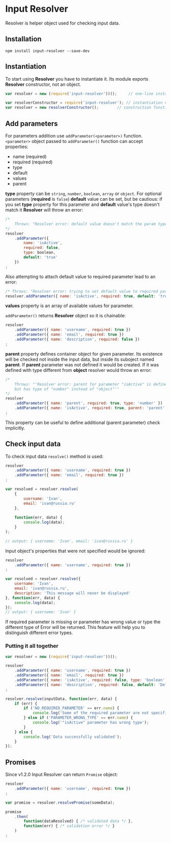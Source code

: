 # Input Resolver

Resolver is helper object used for checking input data.

## Installation
```
npm install input-resolver --save-dev
```

## Instantiation
To start using **Resolver** you have to instantiate it. Its module exports **Resolver** constructor, not an object.

```js
var resolver = new (require('input-resolver'))();     // one-line instantiation

var resolverConstructor = require('input-resolver'); // instantiation via
var resolver = new resolverConstructor();        // construction function
```

## Add parameters
For parameters addition use `addParameter(<parameter>)` function. `<parameter>` object passed to `addParameter()`
function can accept properties:

- name (required)
- required (required)
- type
- default
- values
- parent

**type** property can be `string`, `number`, `boolean`, `array` or `object`.
For optional parameters (**required** is `false`) **default** value can be set,
but be cautious: if you set **type** property for this parameter
and **default** value's type doesn't match it **Resolver** will throw an error:

```js
/*
    Throws: "Resolver error: default value doesn't match the param type" 
*/
resolver
    .addParameter({ 
        name: 'isActive',
        required: false,
        type: boolean,
        default: 'true'
    })
;
```

Also attempting to attach default value to required parameter lead to an error:
```js
/* Throws: "Resolver error: trying to set default value to required parameter" */
resolver.addParameter({ name: 'isActive', required: true, default: 'true' });
```

**values** property is an array of available values for parameter.

`addParameter()` returns **Resolver** object so it is chainable:

```js
resolver
    .addParameter({ name: 'username', required: true })
    .addParameter({ name: 'email', required: true })
    .addParameter({ name: 'description', required: false })
;
```

**parent** property defines container object for given parameter. Its existence 
will be checked not inside the input data, but inside its suboject named
**parent**. If **parent** parameter was not defined it would be created.
If it was defined with type different from **object** resolver
would throw an error:

```js
/*
    Throws: "'Resolver error: parent for parameter "isActive" is defined,
    but has type of "number" instead of "object"'" 
*/
resolver
    .addParameter({ name: 'parent', required: true, type: 'number' })
    .addParameter({ name: 'isActive', required: true, parent: 'parent' })
;
```
This property can be useful to define additional (parent parameter) check
implicitly.

## Check input data
To check input data `resolve()` method is used:

```js
resolver
    .addParameter({ name: 'username', required: true })
    .addParameter({ name: 'email', required: true })
;

var resolved = resolver.resolve(
    {
        username: 'Ivan',
        email: 'ivan@russia.ru'
    }, 
    
    function(err, data) {
        console.log(data);    
    }
);

// output: { username: 'Ivan', email: 'ivan@russia.ru' }
```

Input object's properties that were not specified would be ignored:

```js
resolver
    .addParameter({ name: 'username', required: true })
;

var resolved = resolver.resolve({
    username: 'Ivan',
    email: 'ivan@russia.ru',
    description: 'This message will never be displayed'
}, function(err, data) {
    console.log(data);
});
// output: { username: 'Ivan' }
```

If required parameter is missing or parameter has wrong value or type the
different type of Error will be returned. This feature will help you
to distinguish different error types.

### Putting it all together

```js
var resolver = new (require('input-resolver'))();

resolver
    .addParameter({ name: 'username', required: true })
    .addParameter({ name: 'email', required: true })
    .addParameter({ name: 'isActive', required: false, type: 'boolean' })
    .addParameter({ name: 'description', required: false, default: 'Default description' })
;

resolver.resolve(inputData, function(err, data) {
    if (err) {
        if ('NO_REQUIRED_PARAMETER' == err.name) {
            console.log('Some of the required parameter are not specified');
        } else if ('PARAMETER_WRONG_TYPE' == err.name) {
            console.log('"isActive" parameter has wrong type');
        }    
    } else {
        console.log('Data successfully validated');
    }
});
```

## Promises

Since v1.2.0 Input Resolver can return `Promise` object:

```js
resolver
    .addParameter({ name: 'username', required: true })
;

var promise = resolver.resolvePromise(someData);

promise
    .then(
        function(dataResolved) { /* validated data */ }, 
        function(err) { /* validation error */ }
    )
;
```
